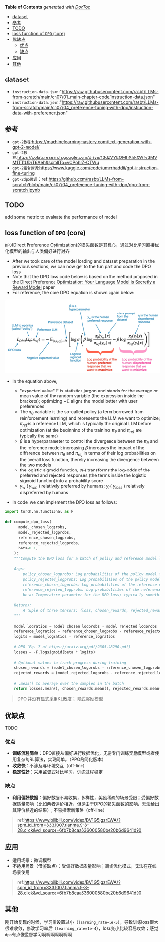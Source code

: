 <!-- START doctoc generated TOC please keep comment here to allow auto update -->
<!-- DON'T EDIT THIS SECTION, INSTEAD RE-RUN doctoc TO UPDATE -->
**Table of Contents**  *generated with [DocToc](https://github.com/thlorenz/doctoc)*

- [dataset](#dataset)
- [参考](#%E5%8F%82%E8%80%83)
- [TODO](#todo)
- [loss function of `DPO` (core)](#loss-function-of-dpo-core)
- [优缺点](#%E4%BC%98%E7%BC%BA%E7%82%B9)
  - [优点](#%E4%BC%98%E7%82%B9)
  - [缺点](#%E7%BC%BA%E7%82%B9)
- [应用](#%E5%BA%94%E7%94%A8)
- [其他](#%E5%85%B6%E4%BB%96)

<!-- END doctoc generated TOC please keep comment here to allow auto update -->

## dataset
* `instruction-data.json`:"https://raw.githubusercontent.com/rasbt/LLMs-from-scratch/main/ch07/01_main-chapter-code/instruction-data.json"
* `instruction-data.json`:"https://raw.githubusercontent.com/rasbt/LLMs-from-scratch/main/ch07/04_preference-tuning-with-dpo/instruction-data-with-preference.json"


## 参考

- `gpt-2教程`:https://machinelearningmastery.com/text-generation-with-gpt-2-model/
- `gpt-2教程`:https://colab.research.google.com/drive/13dZVYEOMhXhkXWfvSMVM1TTtUDrT6Aeh#scrollTo=vCPohrZ-CTWu
- `gpt-2指令微调`:https://www.kaggle.com/code/umerhaddii/gpt-instruction-fine-tuning
- `gpt-2dpo微调`：ref:https://github.com/rasbt/LLMs-from-scratch/blob/main/ch07/04_preference-tuning-with-dpo/dpo-from-scratch.ipynb

## TODO
add some metric to evaluate the performance of model

## loss function of `DPO` (core)
`DPO`(Direct Preference Optimization)的损失函数是其核心，通过对比学习直接优化模型的输出与人类偏好进行对齐

- After we took care of the model loading and dataset preparation in the previous sections, we can now get to the fun part and code the DPO loss
- Note that the DPO loss code below is based on the method proposed in the [Direct Preference Optimization: Your Language Model is Secretly a Reward Model](https://arxiv.org/abs/2305.18290) paper
- For reference, the core DPO equation is shown again below:

<img src="assets/loss_fn_dpo.png"></img>


- In the equation above,
  - "expected value" $\mathbb{E}$ is statistics jargon and stands for the average or mean value of the random variable (the expression inside the brackets); optimizing $-\mathbb{E}$ aligns the model better with user preferences
  - The $\pi_{\theta}$ variable is the so-called policy (a term borrowed from reinforcement learning) and represents the LLM we want to optimize; $\pi_{ref}$ is a reference LLM, which is typically the original LLM before optimization (at the beginning of the training, $\pi_{\theta}$ and $\pi_{ref}$ are typically the same)
  - $\beta$ is a hyperparameter to control the divergence between the $\pi_{\theta}$ and the reference model; increasing $\beta$ increases the impact of the difference between
$\pi_{\theta}$ and $\pi_{ref}$ in terms of their log probabilities on the overall loss function, thereby increasing the divergence between the two models
  - the logistic sigmoid function, $\sigma(\centerdot)$ transforms the log-odds of the preferred and rejected responses (the terms inside the logistic sigmoid function) into a probability score 
  - $y_w$ ( $y_{win}$ ) relatively preferred by humans; $y_l$ ( $y_{loss}$ ) relatively dispreferred by humans 

- In code, we can implement the DPO loss as follows:
```python
import torch.nn.functional as F

def compute_dpo_loss(
      model_chosen_logprobs,
      model_rejected_logprobs,
      reference_chosen_logprobs,
      reference_rejected_logprobs,
      beta=0.1,
    ):
    """Compute the DPO loss for a batch of policy and reference model log probabilities.

    Args:
        policy_chosen_logprobs: Log probabilities of the policy model for the chosen responses. Shape: (batch_size,)
        policy_rejected_logprobs: Log probabilities of the policy model for the rejected responses. Shape: (batch_size,)
        reference_chosen_logprobs: Log probabilities of the reference model for the chosen responses. Shape: (batch_size,)
        reference_rejected_logprobs: Log probabilities of the reference model for the rejected responses. Shape: (batch_size,)
        beta: Temperature parameter for the DPO loss; typically something in the range of 0.1 to 0.5. We ignore the reference model as beta -> 0.

    Returns:
        A tuple of three tensors: (loss, chosen_rewards, rejected_rewards).
    """

    model_logratios = model_chosen_logprobs - model_rejected_logprobs
    reference_logratios = reference_chosen_logprobs - reference_rejected_logprobs
    logits = model_logratios - reference_logratios

    # DPO (Eq. 7 of https://arxiv.org/pdf/2305.18290.pdf)
    losses = -F.logsigmoid(beta * logits)

    # Optional values to track progress during training
    chosen_rewards = (model_chosen_logprobs - reference_chosen_logprobs).detach()
    rejected_rewards = (model_rejected_logprobs - reference_rejected_logprobs).detach()

    # .mean() to average over the samples in the batch
    return losses.mean(), chosen_rewards.mean(), rejected_rewards.mean()
```
> DPO 并没有显式采用KL散度； 隐式奖励模型

## 优缺点
TODO
### 优点
- **训练流程简单**：DPO直接从偏好进行数据优化，无需专门训练奖励模型或者使用复杂的RL算法，实现简单。（PPO的简化版本）
- **收敛快**：不涉及与环境交互（off-line）
- **稳定性好**：采用监督式对比学习，训练过程稳定

### 缺点
- **利用偏好数据**：偏好数据不易收集，多样性，奖励稀疏的场景受限；受偏好数据质量影响（比如两者评价相近，但是由于DPO的损失函数的影响，无法给出其评价相近的结果）; 不易探索新策略（off-line）

> ref:https://www.bilibili.com/video/BV1G5jgzrEWA/?spm_id_from=333.1007.tianma.9-3-28.click&vd_source=6fb7b8caa636000580be20b6d9641d90

## 应用
- 适用场景：微调模型
- 不适用场景（借鉴缺点）：受偏好数据质量影响；离线优化模式，无法在在线场景使用
> ref:https://www.bilibili.com/video/BV1G5jgzrEWA/?spm_id_from=333.1007.tianma.9-3-28.click&vd_source=6fb7b8caa636000580be20b6d9641d90


## 其他
刚开始复现的时候，学习率设置过小（`learning_rate=1e-5`），导致训练loss很大很难收敛，修改学习率后（`learning_rate=1e-4`），loss变小比较容易收敛；感觉`dpo`有点像监督学习啊啊啊啊啊啊啊